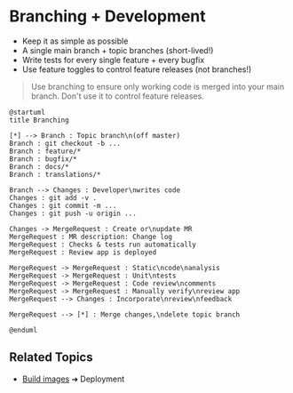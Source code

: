 Branching + Development
=======================

- Keep it as simple as possible
- A single main branch + topic branches (short-lived!)
- Write tests for every single feature + every bugfix
- Use feature toggles to control feature releases (not branches!)

> Use branching to ensure only working code is merged into your main branch. Don't use it to control feature releases.

```plantuml
@startuml
title Branching

[*] --> Branch : Topic branch\n(off master)
Branch : git checkout -b ...
Branch : feature/*
Branch : bugfix/*
Branch : docs/*
Branch : translations/*

Branch --> Changes : Developer\nwrites code
Changes : git add -v .
Changes : git commit -m ...
Changes : git push -u origin ...

Changes -> MergeRequest : Create or\nupdate MR
MergeRequest : MR description: Change log
MergeRequest : Checks & tests run automatically
MergeRequest : Review app is deployed

MergeRequest -> MergeRequest : Static\ncode\nanalysis
MergeRequest -> MergeRequest : Unit\ntests
MergeRequest -> MergeRequest : Code review\ncomments
MergeRequest -> MergeRequest : Manually verify\nreview app
MergeRequest --> Changes : Incorporate\nreview\nfeedback

MergeRequest --> [*] : Merge changes,\ndelete topic branch

@enduml
```

Related Topics
--------------

- [Build images](devops-environments.md) ➜ Deployment

